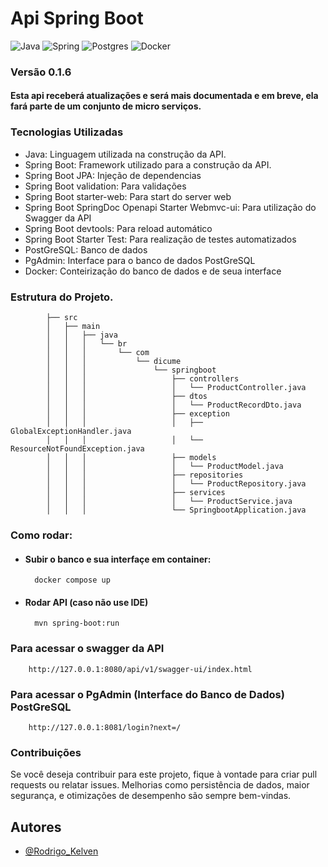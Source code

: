 
# Api Spring Boot

![Java](https://img.shields.io/badge/java-%23ED8B00.svg?style=for-the-badge&logo=openjdk&logoColor=white) 
![Spring](https://img.shields.io/badge/spring-%236DB33F.svg?style=for-the-badge&logo=spring&logoColor=white)
![Postgres](https://img.shields.io/badge/postgres-%23316192.svg?style=for-the-badge&logo=postgresql&logoColor=white)
![Docker](https://img.shields.io/badge/docker-%230db7ed.svg?style=for-the-badge&logo=docker&logoColor=white)



### Versão 0.1.6
#### Esta api receberá atualizações e será mais documentada e em breve, ela fará parte de um conjunto de micro serviços.


### Tecnologias Utilizadas

- Java: Linguagem utilizada na construção da API.
- Spring Boot: Framework utilizado para a construção da API.
- Spring Boot JPA: Injeção de dependencias
- Spring Boot validation: Para validações
- Spring Boot starter-web: Para start do server web
- Spring Boot SpringDoc Openapi Starter Webmvc-ui: Para utilização do Swagger da API
- Spring Boot devtools: Para reload automático
- Spring Boot Starter Test: Para realização de testes automatizados
- PostGreSQL: Banco de dados
- PgAdmin: Interface para o banco de dados PostGreSQL
- Docker: Conteirização do banco de dados e de seua interface

### Estrutura do Projeto.
            ├── src
            │   ├── main
            │   │   ├── java
            │   │   │   └── br
            │   │   │       └── com
            │   │   │           └── dicume
            │   │   │               └── springboot
            │   │   │                   ├── controllers
            │   │   │                   │   └── ProductController.java
            │   │   │                   ├── dtos
            │   │   │                   │   └── ProductRecordDto.java
            │   │   │                   ├── exception
            │   │   │                   │   ├── GlobalExceptionHandler.java
            │   │   │                   │   └── ResourceNotFoundException.java
            │   │   │                   ├── models
            │   │   │                   │   └── ProductModel.java
            │   │   │                   ├── repositories
            │   │   │                   │   └── ProductRepository.java
            │   │   │                   ├── services
            │   │   │                   │   └── ProductService.java
            │   │   │                   └── SpringbootApplication.java
                
        
### Como rodar:
- #### Subir o banco e sua interfaçe em container:
        docker compose up
- #### Rodar API (caso não use IDE)
        mvn spring-boot:run


### Para acessar o swagger da API
        http://127.0.0.1:8080/api/v1/swagger-ui/index.html


### Para acessar o PgAdmin (Interface do Banco de Dados) PostGreSQL
        http://127.0.0.1:8081/login?next=/


### Contribuições

Se você deseja contribuir para este projeto, fique à vontade para criar pull requests ou relatar issues. Melhorias como persistência de dados, maior segurança, e otimizações de desempenho são sempre bem-vindas.

## Autores
- [@Rodrigo_Kelven](https://github.com/Rodrigo-Kelven)

